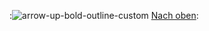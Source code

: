 :![arrow-up-bold-outline-custom](https://github.com/joBr99/nspanel-lovelace-ui/assets/102996011/5e739006-57ba-43fc-bf63-9e4e3d1a949e) <a href="#top">Nach oben</a>:
